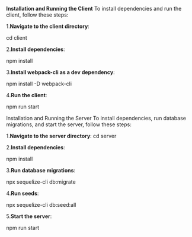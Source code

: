 **Installation and Running the Client**
To install dependencies and run the client, follow these steps:

1.**Navigate to the client directory**:

cd client

2.**Install dependencies**:

npm install

3.**Install webpack-cli as a dev dependency**:

npm install -D webpack-cli

4.**Run the client**:

npm run start

Installation and Running the Server
To install dependencies, run database migrations, and start the server, follow these steps:

1.**Navigate to the server directory**:
cd server

2.**Install dependencies**:

npm install

3.**Run database migrations**:

npx sequelize-cli db:migrate

4.**Run seeds**:

npx sequelize-cli db:seed:all

5.**Start the server**:

npm run start
